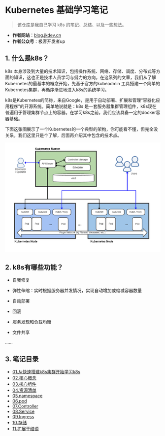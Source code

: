 # Kubernetes 基础学习笔记


> 该仓库是我自己学习 k8s 的笔记、总结、以及一些想法。
> 

- **作者网站**：[blog.jkdev.cn](https://blog.jkdev.cn)
- **作者公众号**：极客开发者up

## 1. 什么是k8s？

k8s 本身涉及到大量的技术知识，包括操作系统、网络、存储、调度、分布式等方面的知识，这也正是技术人员学习与努力的方向。在这系列的文章，我们从了解Kubernetes的最基本的概念开始，先基于官方的kubeadmin 工具搭建一个简单的Kubernetes集群，再循序渐进地进入k8s的系统学习。


k8s是Kubernetes的简称，来自Google，是用于自动部署、扩展和管理“容器化应用程序”的开源系统。简单地说就是：k8s 是一套服务器集群管理组件，k8s现在普遍用于管理集群节点上的容器。在学习k8s之前，我们应该具备一定的docker容器基础。


下面这张图展示了一个Kubernetes的一个典型的架构，你可能看不懂，但完全没关系，我们这里只是个了解，后面再介绍其中包含的技术点。

![Kubernetes](./img/Kubernetes.png)


## 2. k8s有哪些功能？

- 自我修复

- 弹性伸缩：实时根据服务器并发情况，实现自动增加或缩减容器数量

- 自动部署

- 回滚

- 服务发现和负载均衡

- 文件共享

......


## 3. 笔记目录

- [01.从快速搭建k8s集群开始学习k8s](./note/kb01-build.md)
- [02.核心概念](./note/kb02-conception.md)
- [03.核心组件](./note/kb03-compoents.md)
- [04.资源清单](./note/kb04-yaml.md)
- [05.namespace](./note/kb04-namespace.md)
- [06.pod](./note/kb06-pod.md)
- [07.Controller](./note/kb07-controller.md)
- [08.Service](./note/kb08-service.md)
- [09.Ingress](./note/kb09-ingress.md)
- [10.存储](./note/kb10-storage.md)
- [11.扩展于结语](./note/kb11-extend.md)




